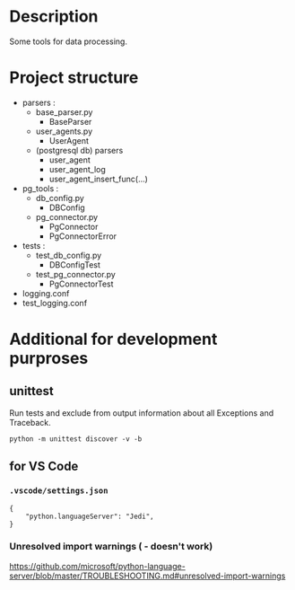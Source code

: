 # Description

Some tools for data processing.

# Project structure

+ parsers :
    + base_parser.py
        + BaseParser
    + user_agents.py
        + UserAgent
    + (postgresql db) parsers
        + user_agent
        + user_agent_log
        + user_agent_insert_func(...)
+ pg_tools :
    + db_config.py
        + DBConfig
    + pg_connector.py
        + PgConnector
        + PgConnectorError
+ tests :
    + test_db_config.py
        + DBConfigTest
    + test_pg_connector.py
        + PgConnectorTest
+ logging.conf
+ test_logging.conf


# Additional for development purproses

## unittest

Run tests and exclude from output information about all Exceptions and Traceback.

```
python -m unittest discover -v -b
```

## for VS Code 

### `.vscode/settings.json`

```
{
    "python.languageServer": "Jedi",
}
```

### Unresolved import warnings ( - doesn't work)

https://github.com/microsoft/python-language-server/blob/master/TROUBLESHOOTING.md#unresolved-import-warnings
